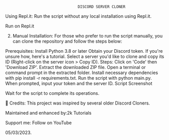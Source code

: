                                     DISCORD SERVER CLONER 
                                    
Using Repl.it:
Run the script without any local installation using Repl.it.

Run on Repl.it

2. Manual Installation:
For those who prefer to run the script manually, you can clone the repository and follow the steps below:

Prerequisites:
Install Python 3.8 or later
Obtain your Discord token. If you're unsure how, here's a tutorial.
Select a server you'd like to clone and copy its ID (Right-click on the server icon > Copy ID).
Steps:
Click on 'Code' then 'Download ZIP'.
Extract the downloaded ZIP file.
Open a terminal or command prompt in the extracted folder.
Install necessary dependencies with pip install -r requirements.txt.
Run the script with python main.py.
When prompted, input your token and the server ID.
Script Screenshot

Wait for the script to complete its operations.

🙏 Credits:
This project was inspired by several older Discord Cloners.

Maintained and enhanced by:2k Tutorials

Support me: Follow on YouTube

05/03/2023.
